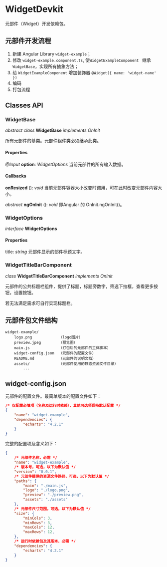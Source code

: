 # WidgetDevkit

元部件（Widget）开发依赖包。



## 元部件开发流程

1. 新建 Angular Library `widget-example`；
2. 修改 `widget-example.component.ts`, 使`WidgetExampleComponent ` 继承 `WidgetBase`，实现所有抽象方法；
3. 给 `WidgetExampleComponent` 增加装饰器 `@Widget({ name: 'widget-name' })`
4. 编码
5. 打包流程



## Classes API

### WidgetBase

*abstract* *class* **WidgetBase** *implements* *OnInit*

所有元部件的基类。元部件组件类必须继承此类。

#### Properties

*@Input* **option**: *WidgetOptions* 当前元部件的所有输入数据。

#### Callbacks

**onResized** (): *void* 当前元部件容器大小改变时调用，可在此时改变元部件内容大小。

*abstract* **ngOnInit** (): *void* 即Angular 的 OnInit.ngOnInit()。



### WidgetOptions

*interface* **WidgetOptions**

#### Properties

title: *string* 元部件显示的部件标题文字。



### WidgetTitleBarComponent

*class* **WidgetTitleBarComponent** *implements* *OnInit*

元部件的公共标题栏组件，提供了标题，标题旁数字，筛选下拉框，查看更多按钮，设置按钮。

若无法满足需求可自行实现标题栏。





## 元部件包文件结构

```
widget-example/
	logo.png			（logo图片）
	preview.jpeg		（预览图）
	main.js				（打包后的元部件的主体脚本）
	widget-config.json	（元部件的配置文件）
	README.md			（元部件的说明文档）
	assets/				（元部件使用的静态资源文件目录）
		...
```



## widget-config.json

元部件的配置文件。最简单版本的配置文件如下：

```json
/* 仅配置必填项（名称及运行时依赖），其他可选项保持默认配置 */
{
	"name": "widget-example",
    "dependencies": {
        "echarts": "4.2.1"
    }
}
```

完整的配置项及含义如下：

```json
{
    /* 元部件名称，必需 */
	"name": "widget-example",
    /* 版本号，可选，以下为默认值 */
    "version": "0.0.1",
    /* 元部件提供的资源文件路径，可选，以下为默认值 */
    "paths": {
        "main": "./main.js", 
        "logo": "./logo.png",
        "preview": "./preview.png",
        "assets": "./assets"
    },
    /* 元部件尺寸范围，可选，以下为默认值 */
    "size": {
        "minCols": 3,
        "minRows": 3,
        "maxCols": 12,
        "maxRows": 12,
    },
    /* 运行时依赖包及其版本，必需 */
    "dependencies": {
        "echarts": "4.2.1"
    }
}
```

